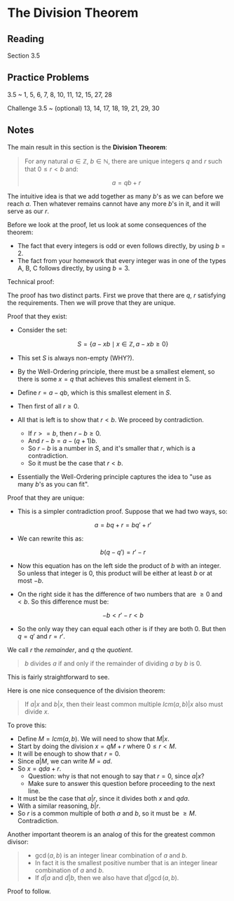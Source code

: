 # The Division Theorem

## Reading

Section 3.5

## Practice Problems

3.5
  ~ 1, 5, 6, 7, 8, 10, 11, 12, 15, 27, 28

Challenge 3.5
  ~ (optional) 13, 14, 17, 18, 19, 21, 29, 30

## Notes

The main result in this section is the **Division Theorem**:

> For any natural $a\in\mathbb{Z}$, $b\in\mathbb{N}$, there are unique integers $q$ and $r$ such that $0\leq r < b$ and:
>
> $$a = qb + r$$

The intuitive idea is that we add together as many $b$'s as we can before we reach $a$. Then whatever remains cannot have any more $b$'s in it, and it will serve as our $r$.

Before we look at the proof, let us look at some consequences of the theorem:

- The fact that every integers is odd or even follows directly, by using $b=2$.
- The fact from your homework that every integer was in one of the types A, B, C follows directly, by using $b=3$.

Technical proof:

The proof has two distinct parts. First we prove that there are $q$, $r$ satisfying the requirements. Then we will prove that they are unique.

Proof that they exist:

- Consider the set:

    $$S = \{ a - xb \mid x\in\mathbb{Z}, a-xb \geq 0 \}$$

- This set $S$ is always non-empty (WHY?).
- By the Well-Ordering principle, there must be a smallest element, so there is some $x=q$ that achieves this smallest element in S.
- Define $r = a-qb$, which is this smallest element in $S$.
- Then first of all $r\geq 0$.
- All that is left is to show that $r < b$. We proceed by contradiction.
    - If $r >= b$, then $r-b\geq 0$.
    - And $r - b = a - (q+1)b$.
    - So $r - b$ is a number in $S$, and it's smaller that $r$, which is a contradiction.
    - So it must be the case that $r < b$.
- Essentially the Well-Ordering principle captures the idea to "use as many $b$'s as you can fit".

Proof that they are unique:

- This is a simpler contradiction proof. Suppose that we had two ways, so:

    $$a = bq + r = bq' + r'$$

- We can rewrite this as:

    $$b(q-q') = r' - r$$

- Now this equation has on the left side the product of $b$ with an integer. So unless that integer is $0$, this product will be either at least $b$ or at most $-b$.
- On the right side it has the difference of two numbers that are $\geq 0$ and $<b$. So this difference must be:

    $$-b < r' - r < b$$

- So the only way they can equal each other is if they are both $0$. But then $q=q'$ and $r=r'$.

We call $r$ the *remainder*, and $q$ the *quotient*.

> $b$ divides $a$ if and only if the remainder of dividing $a$ by $b$ is $0$.

This is fairly straightforward to see.

Here is one nice consequence of the division theorem:

> If $a|x$ and $b|x$, then their least common multiple $lcm(a,b)|x$ also must divide $x$.

To prove this:

- Define $M = lcm(a,b)$. We will need to show that $M|x$.
- Start by doing the division $x = qM + r$ where $0\leq r < M$.
- It will be enough to show that $r=0$.
- Since $a|M$, we can write $M = ad$.
- So $x = qda + r$.
    - Question: why is that not enough to say that $r=0$, since $a|x$?
    - Make sure to answer this question before proceeding to the next line.
- It must be the case that $a|r$, since it divides both $x$ and $qda$.
- With a similar reasoning, $b|r$.
- So $r$ is a common multiple of both $a$ and $b$, so it must be $\geq M$. Contradiction.

Another important theorem is an analog of this for the greatest common divisor:

> - $\gcd(a,b)$ is an integer linear combination of $a$ and $b$.
> - In fact it is the smallest positive number that is an integer linear combination of $a$ and $b$.
> - If $d|a$ and $d|b$, then we also have that $d|\gcd(a,b)$.

Proof to follow.

